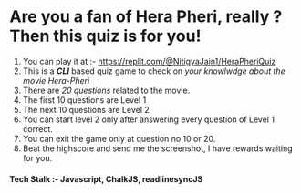 # Are you a fan of Hera Pheri, really ? Then this quiz is for you!

1. You can play it at :- https://replit.com/@NitigyaJain1/HeraPheriQuiz
2. This is a **_CLI_** based quiz game to check on _your knowlwdge about the movie Hera-Pheri_
3. There are _20 questions_ related to the movie.
4. The first 10 questions are Level 1
5. The next 10 questions are Level 2
6. You can start level 2 only after answering every question of Level 1 correct.
7. You can exit the game only at question no 10 or 20.
8. Beat the highscore and send me the screenshot, I have rewards waiting for you.

#### Tech Stalk :- Javascript, ChalkJS, readlinesyncJS
